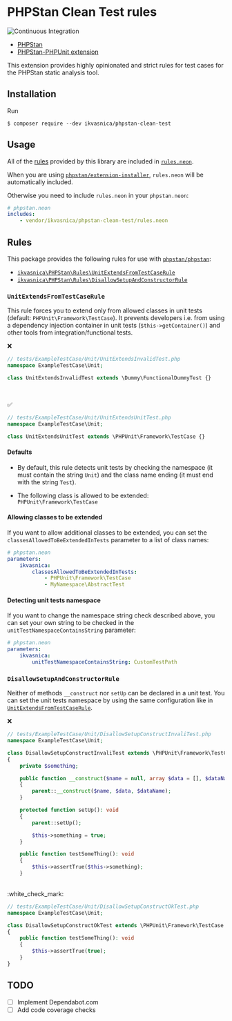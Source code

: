 # PHPStan Clean Test rules

![Continuous Integration](https://github.com/ikvasnica/phpstan-clean-test/workflows/continuous-integration/badge.svg?event=push)

- [PHPStan](https://github.com/phpstan/phpstan)
- [PHPStan-PHPUnit extension](https://github.com/phpstan/phpstan-phpunit)

This extension provides highly opinionated and strict rules for test cases for the PHPStan static analysis tool.

## Installation

Run

```
$ composer require --dev ikvasnica/phpstan-clean-test
```

## Usage

All of the [rules](https://github.com/ikvasnica/phpstan-clean-test#rules) provided by this library are included in [`rules.neon`](rules.neon).

When you are using [`phpstan/extension-installer`](https://github.com/phpstan/extension-installer), `rules.neon` will be automatically included.

Otherwise you need to include `rules.neon` in your `phpstan.neon`:

```yaml
# phpstan.neon
includes:
    - vendor/ikvasnica/phpstan-clean-test/rules.neon
```

## Rules

This package provides the following rules for use with [`phpstan/phpstan`](https://github.com/phpstan/phpstan):

* [`ikvasnica\PHPStan\Rules\UnitExtendsFromTestCaseRule`](#unitextendsfromtestcaserule)
* [`ikvasnica\PHPStan\Rules\DisallowSetupAndConstructorRule`](#disallowsetupandconstructorrule)

### `UnitExtendsFromTestCaseRule`

This rule forces you to extend only from allowed classes in unit tests (default: `PHPUnit\Framework\TestCase`).
It prevents developers i.e. from using a dependency injection container in unit tests (`$this->getContainer()`) and other tools from integration/functional tests.

:x:

```php
// tests/ExampleTestCase/Unit/UnitExtendsInvalidTest.php
namespace ExampleTestCase\Unit;

class UnitExtendsInvalidTest extends \Dummy\FunctionalDummyTest {}
```
<br />

:white_check_mark:

```php
// tests/ExampleTestCase/Unit/UnitExtendsUnitTest.php
namespace ExampleTestCase\Unit;

class UnitExtendsUnitTest extends \PHPUnit\Framework\TestCase {}
```

#### Defaults

- By default, this rule detects unit tests by checking the namespace (it must contain the string `Unit`) and the class name ending (it must end with the string `Test`).

- The following class is allowed to be extended: `PHPUnit\Framework\TestCase`


#### Allowing classes to be extended

If you want to allow additional classes to be extended, you can set the `classesAllowedToBeExtendedInTests` parameter to a list of class names:

```yaml
# phpstan.neon
parameters:
    ikvasnica:
        classesAllowedToBeExtendedInTests:
            - PHPUnit\Framework\TestCase
            - MyNamespace\AbstractTest
```

#### Detecting unit tests namespace
If you want to change the namespace string check described above, you can set your own string to be checked in the `unitTestNamespaceContainsString` parameter:

```yaml
# phpstan.neon
parameters:
    ikvasnica:
        unitTestNamespaceContainsString: CustomTestPath
```

### `DisallowSetupAndConstructorRule`

Neither of methods `__construct` nor `setUp` can be declared in a unit test. You can set the unit tests namespace by using the same configuration like in [`UnitExtendsFromTestCaseRule`](#unitextendsfromtestcaserule).

:x:

```php
// tests/ExampleTestCase/Unit/DisallowSetupConstructInvaliTest.php
namespace ExampleTestCase\Unit;

class DisallowSetupConstructInvaliTest extends \PHPUnit\Framework\TestCase
{
    private $something;

    public function __construct($name = null, array $data = [], $dataName = '')
    {
        parent::__construct($name, $data, $dataName);
    }

    protected function setUp(): void
    {
        parent::setUp();

        $this->something = true;
    }

    public function testSomeThing(): void
    {
        $this->assertTrue($this->something);
    }
```

<br />
:white_check_mark:

```php
// tests/ExampleTestCase/Unit/DisallowSetupConstructOkTest.php
namespace ExampleTestCase\Unit;

class DisallowSetupConstructOkTest extends \PHPUnit\Framework\TestCase
{
    public function testSomeThing(): void
    {
        $this->assertTrue(true);
    }
}
```
## TODO
- [ ] Implement Dependabot.com
- [ ] Add code coverage checks
